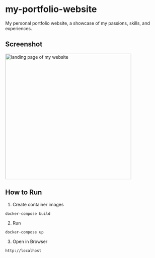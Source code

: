 # my-portfolio-website
My personal portfolio website, a showcase of my passions, skills, and experiences.

## Screenshot
<img src="" height="400" alt="landing page of my website">

## How to Run
1. Create container images
```
docker-compose build
```

2. Run
```
docker-compose up
```

3. Open in Browser
```
http://localhost
```
